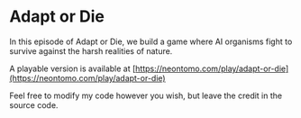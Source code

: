# Adapt or Die
In this episode of Adapt or Die, we build a game where AI organisms fight to survive against the harsh realities of nature.

A playable version is available at [https://neontomo.com/play/adapt-or-die](https://neontomo.com/play/adapt-or-die)

Feel free to modify my code however you wish, but leave the credit in the source code.
